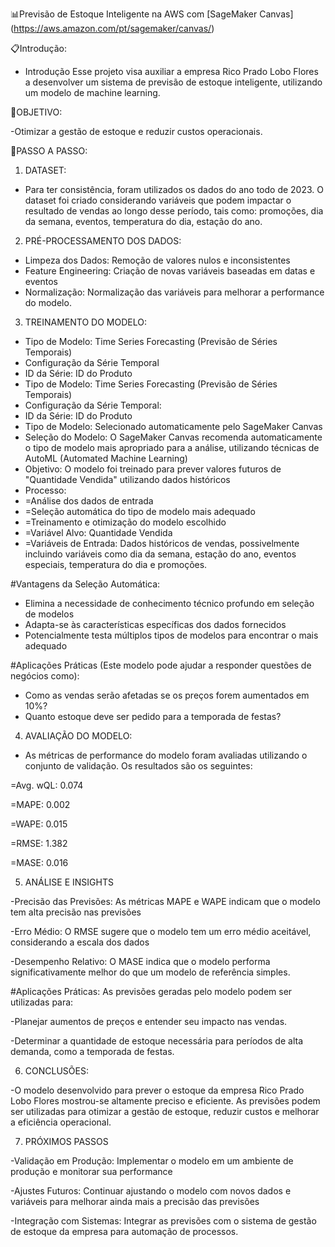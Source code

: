 📊Previsão de Estoque Inteligente na AWS com [SageMaker Canvas] (https://aws.amazon.com/pt/sagemaker/canvas/)

📋Introdução:

- Introdução
Esse projeto visa auxiliar a empresa Rico Prado Lobo Flores a desenvolver um sistema de previsão de estoque inteligente, utilizando um modelo de machine learning.

🎯OBJETIVO:

-Otimizar a gestão de estoque e reduzir custos operacionais.

🚀PASSO A PASSO:

1. DATASET:
   
- Para ter consistência, foram utilizados os dados do ano todo de 2023. O dataset foi criado considerando variáveis que podem impactar o resultado de vendas ao longo desse período, tais como: promoções, dia da semana, eventos, temperatura do dia, estação do ano.

2. PRÉ-PROCESSAMENTO DOS DADOS:
   
- Limpeza dos Dados: Remoção de valores nulos e inconsistentes
- Feature Engineering: Criação de novas variáveis baseadas em datas e eventos
- Normalização: Normalização das variáveis para melhorar a performance do modelo.

3. TREINAMENTO DO MODELO:
   
- Tipo de Modelo: Time Series Forecasting (Previsão de Séries Temporais)
- Configuração da Série Temporal
- ID da Série: ID do Produto
- Tipo de Modelo: Time Series Forecasting (Previsão de Séries Temporais)
- Configuração da Série Temporal:
- ID da Série: ID do Produto
- Tipo de Modelo: Selecionado automaticamente pelo SageMaker Canvas
- Seleção do Modelo: O SageMaker Canvas recomenda automaticamente o tipo de modelo mais apropriado para a análise, utilizando técnicas de AutoML (Automated Machine Learning)
- Objetivo: O modelo foi treinado para prever valores futuros de "Quantidade Vendida" utilizando dados históricos
- Processo:
- =Análise dos dados de entrada
- =Seleção automática do tipo de modelo mais adequado
- =Treinamento e otimização do modelo escolhido
- =Variável Alvo: Quantidade Vendida
- =Variáveis de Entrada: Dados históricos de vendas, possivelmente incluindo variáveis como dia da semana, estação do ano, eventos especiais, temperatura do dia e promoções.

#Vantagens da Seleção Automática:

- Elimina a necessidade de conhecimento técnico profundo em seleção de modelos
- Adapta-se às características específicas dos dados fornecidos
- Potencialmente testa múltiplos tipos de modelos para encontrar o mais adequado

#Aplicações Práticas (Este modelo pode ajudar a responder questões de negócios como):

- Como as vendas serão afetadas se os preços forem aumentados em 10%?
- Quanto estoque deve ser pedido para a temporada de festas?

4. AVALIAÇÃO DO MODELO:
   
- As métricas de performance do modelo foram avaliadas utilizando o conjunto de validação. Os resultados são os seguintes:
  
 =Avg. wQL: 0.074
 
 =MAPE: 0.002
 
 =WAPE: 0.015
 
 =RMSE: 1.382
 
 =MASE: 0.016

5. ANÁLISE E INSIGHTS
   
-Precisão das Previsões: As métricas MAPE e WAPE indicam que o modelo tem alta precisão nas previsões

-Erro Médio: O RMSE sugere que o modelo tem um erro médio aceitável, considerando a escala dos dados

-Desempenho Relativo: O MASE indica que o modelo performa significativamente melhor do que um modelo de referência simples.

#Aplicações Práticas: As previsões geradas pelo modelo podem ser utilizadas para:

-Planejar aumentos de preços e entender seu impacto nas vendas.

-Determinar a quantidade de estoque necessária para períodos de alta demanda, como a temporada de festas.

6. CONCLUSÕES:
   
-O modelo desenvolvido para prever o estoque da empresa Rico Prado Lobo Flores mostrou-se altamente preciso e eficiente. As previsões podem ser utilizadas para otimizar a gestão de estoque, reduzir custos e melhorar a eficiência operacional.

7. PRÓXIMOS PASSOS
   
-Validação em Produção: Implementar o modelo em um ambiente de produção e monitorar sua performance

-Ajustes Futuros: Continuar ajustando o modelo com novos dados e variáveis para melhorar ainda mais a precisão das previsões

-Integração com Sistemas: Integrar as previsões com o sistema de gestão de estoque da empresa para automação de processos.
